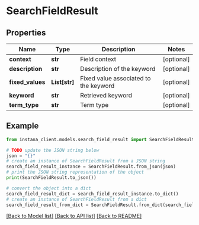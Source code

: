 # SearchFieldResult


## Properties

Name | Type | Description | Notes
------------ | ------------- | ------------- | -------------
**context** | **str** | Field context | [optional] 
**description** | **str** | Description of the keyword | [optional] 
**fixed_values** | **List[str]** | Fixed value associated to the keyword | [optional] 
**keyword** | **str** | Retrieved keyword | [optional] 
**term_type** | **str** | Term type | [optional] 

## Example

```python
from instana_client.models.search_field_result import SearchFieldResult

# TODO update the JSON string below
json = "{}"
# create an instance of SearchFieldResult from a JSON string
search_field_result_instance = SearchFieldResult.from_json(json)
# print the JSON string representation of the object
print(SearchFieldResult.to_json())

# convert the object into a dict
search_field_result_dict = search_field_result_instance.to_dict()
# create an instance of SearchFieldResult from a dict
search_field_result_from_dict = SearchFieldResult.from_dict(search_field_result_dict)
```
[[Back to Model list]](../README.md#documentation-for-models) [[Back to API list]](../README.md#documentation-for-api-endpoints) [[Back to README]](../README.md)


